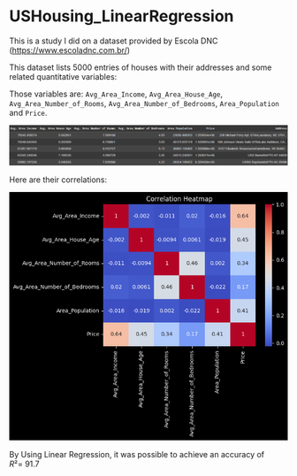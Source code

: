 # USHousing_LinearRegression
This is a study I did on a dataset provided by Escola DNC (https://www.escoladnc.com.br/)

This dataset lists 5000 entries of houses with their addresses and some related quantitative variables:

Those variables are: ```Avg_Area_Income```,	```Avg_Area_House_Age```,	```Avg_Area_Number_of_Rooms```,	```Avg_Area_Number_of_Bedrooms```,	```Area_Population``` and	```Price```.

![](images/head().png)

Here are their correlations:

![](images/corr().png)

By Using Linear Regression, it was possible to achieve an accuracy of $R² = ~91.7%$
